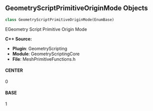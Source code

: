 ## GeometryScriptPrimitiveOriginMode Objects

```python
class GeometryScriptPrimitiveOriginMode(EnumBase)
```

EGeometry Script Primitive Origin Mode

**C++ Source:**

- **Plugin**: GeometryScripting
- **Module**: GeometryScriptingCore
- **File**: MeshPrimitiveFunctions.h

<a id="unreal.GeometryScriptPrimitiveOriginMode.CENTER"></a>

#### CENTER

0

<a id="unreal.GeometryScriptPrimitiveOriginMode.BASE"></a>

#### BASE

1

<a id="unreal.GeometryScriptPrimitiveUVMode"></a>